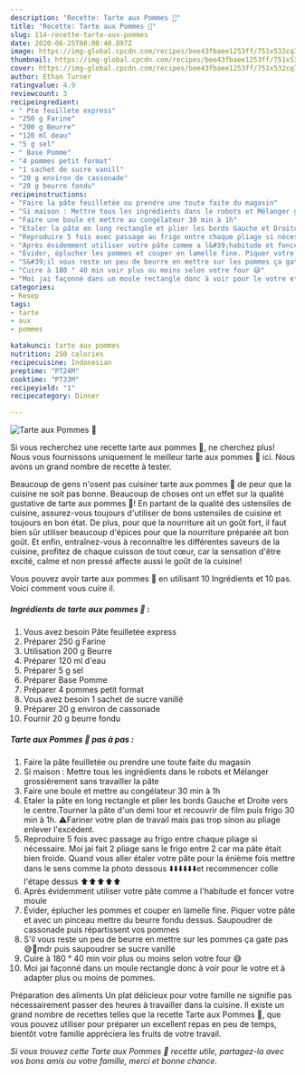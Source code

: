 ```yaml
---
description: "Recette: Tarte aux Pommes 🍎"
title: "Recette: Tarte aux Pommes 🍎"
slug: 114-recette-tarte-aux-pommes
date: 2020-06-25T08:08:48.897Z
image: https://img-global.cpcdn.com/recipes/bee43fbaee1253ff/751x532cq70/tarte-aux-pommes-🍎-photo-principale-de-la-recette.jpg
thumbnail: https://img-global.cpcdn.com/recipes/bee43fbaee1253ff/751x532cq70/tarte-aux-pommes-🍎-photo-principale-de-la-recette.jpg
cover: https://img-global.cpcdn.com/recipes/bee43fbaee1253ff/751x532cq70/tarte-aux-pommes-🍎-photo-principale-de-la-recette.jpg
author: Ethan Turner
ratingvalue: 4.9
reviewcount: 3
recipeingredient:
- " Pte feuillete express"
- "250 g Farine"
- "200 g Beurre"
- "120 ml deau"
- "5 g sel"
- " Base Pomme"
- "4 pommes petit format"
- "1 sachet de sucre vanill"
- "20 g environ de cassonade"
- "20 g beurre fondu"
recipeinstructions:
- "Faire la pâte feuilletée ou prendre une toute faite du magasin"
- "Si maison : Mettre tous les ingrédients dans le robots et Mélanger grossièrement sans travailler la pâte"
- "Faire une boule et mettre au congélateur 30 min à 1h"
- "Etaler la pâte en long rectangle et plier les bords Gauche et Droite vers le centre.Tourner la pâte d&#39;un demi tour et recouvrir de film puis frigo 30 min à 1h. ⚠️Fariner votre plan de travail mais pas trop sinon au pliage enlever l&#39;excédent."
- "Reproduire 5 fois avec passage au frigo entre chaque pliage si nécessaire. Moi jai fait 2 pliage sans le frigo entre 2 car ma pâte était bien froide. Quand vous aller étaler votre pâte pour la énième fois mettre dans le sens comme la photo dessous ⬇️⬇️⬇️⬇️⬇️⬇️et recommencer colle l&#39;étape dessus ⬆️⬆️⬆️⬆️⬆️"
- "Après évidemment utiliser votre pâte comme a l&#39;habitude et foncer votre moule"
- "Évider, éplucher les pommes et couper en lamelle fine. Piquer votre pâte et avec un pinceau mettre du beurre fondu dessus. Saupoudrer de cassonade puis répartissent vos pommes"
- "S&#39;il vous reste un peu de beurre en mettre sur les pommes ça gate pas 😅🤤mdr puis saupoudrer se sucre vanillé"
- "Cuire à 180 ° 40 min voir plus ou moins selon votre four 😅"
- "Moi jai façonné dans un moule rectangle donc à voir pour le votre et à adapter plus ou moins de pommes."
categories:
- Resep
tags:
- tarte
- aux
- pommes

katakunci: tarte aux pommes 
nutrition: 250 calories
recipecuisine: Indonesian
preptime: "PT24M"
cooktime: "PT33M"
recipeyield: "1"
recipecategory: Dinner

---
```



![Tarte aux Pommes 🍎](https://img-global.cpcdn.com/recipes/bee43fbaee1253ff/751x532cq70/tarte-aux-pommes-🍎-photo-principale-de-la-recette.jpg)

Si vous recherchez une recette tarte aux pommes 🍎, ne cherchez plus! Nous vous fournissons uniquement le meilleur tarte aux pommes 🍎 ici. Nous avons un grand nombre de recette à tester.

Beaucoup de gens n'osent pas cuisiner tarte aux pommes 🍎 de peur que la cuisine ne soit pas bonne. Beaucoup de choses ont un effet sur la qualité gustative de tarte aux pommes 🍎! En partant de la qualité des ustensiles de cuisine, assurez-vous toujours d'utiliser de bons ustensiles de cuisine et toujours en bon état. De plus, pour que la nourriture ait un goût fort, il faut bien sûr utiliser beaucoup d'épices pour que la nourriture préparée ait bon goût. Et enfin, entraînez-vous à reconnaître les différentes saveurs de la cuisine, profitez de chaque cuisson de tout cœur, car la sensation d'être excité, calme et non pressé affecte aussi le goût de la cuisine!

<!--inarticleads1-->

Vous pouvez avoir tarte aux pommes 🍎 en utilisant 10 Ingrédients et 10 pas. Voici comment vous cuire il.

##### Ingrédients de tarte aux pommes 🍎 :

1. Vous avez besoin  Pâte feuilletée express
1. Préparer 250 g Farine
1. Utilisation 200 g Beurre
1. Préparer 120 ml d&#39;eau
1. Préparer 5 g sel
1. Préparer  Base Pomme
1. Préparer 4 pommes petit format
1. Vous avez besoin 1 sachet de sucre vanillé
1. Préparer 20 g environ de cassonade
1. Fournir 20 g beurre fondu




<!--inarticleads2-->

##### Tarte aux Pommes 🍎 pas à pas :

1. Faire la pâte feuilletée ou prendre une toute faite du magasin
1. Si maison : Mettre tous les ingrédients dans le robots et Mélanger grossièrement sans travailler la pâte
1. Faire une boule et mettre au congélateur 30 min à 1h
1. Etaler la pâte en long rectangle et plier les bords Gauche et Droite vers le centre.Tourner la pâte d&#39;un demi tour et recouvrir de film puis frigo 30 min à 1h. ⚠️Fariner votre plan de travail mais pas trop sinon au pliage enlever l&#39;excédent.
1. Reproduire 5 fois avec passage au frigo entre chaque pliage si nécessaire. Moi jai fait 2 pliage sans le frigo entre 2 car ma pâte était bien froide. Quand vous aller étaler votre pâte pour la énième fois mettre dans le sens comme la photo dessous ⬇️⬇️⬇️⬇️⬇️⬇️et recommencer colle l&#39;étape dessus ⬆️⬆️⬆️⬆️⬆️
1. Après évidemment utiliser votre pâte comme a l&#39;habitude et foncer votre moule
1. Évider, éplucher les pommes et couper en lamelle fine. Piquer votre pâte et avec un pinceau mettre du beurre fondu dessus. Saupoudrer de cassonade puis répartissent vos pommes
1. S&#39;il vous reste un peu de beurre en mettre sur les pommes ça gate pas 😅🤤mdr puis saupoudrer se sucre vanillé
1. Cuire à 180 ° 40 min voir plus ou moins selon votre four 😅
1. Moi jai façonné dans un moule rectangle donc à voir pour le votre et à adapter plus ou moins de pommes.




<!--inarticleads1-->

<p>
Préparation des aliments Un plat délicieux pour votre famille ne signifie pas nécessairement passer des heures à travailler dans la cuisine. Il existe un grand nombre de recettes telles que la recette Tarte aux Pommes 🍎, que vous pouvez utiliser pour préparer un excellent repas en peu de temps, bientôt votre famille appréciera les fruits de votre travail.
</p>

<p>
<i>Si vous trouvez cette Tarte aux Pommes 🍎 recette utile, partagez-la avec vos bons amis ou votre famille, merci et bonne chance.</i>
</p>
